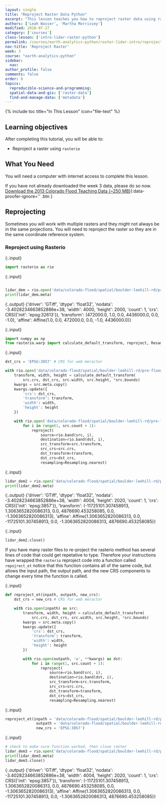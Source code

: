 ```yaml
---
layout: single
title: "Reproject Raster Data Python"
excerpt: "This lesson teaches you how to reproject raster data using rasterio."
authors: ['Leah Wasser', 'Martha Morrissey']
modified: 2018-07-27
category: ['courses']
class-lesson: ['intro-lidar-raster-python']
permalink: /courses/earth-analytics-python/raster-lidar-intro/reproject-raster/
nav-title: 'Reproject Raster'
week: 3
course: "earth-analytics-python"
sidebar:
  nav:
author_profile: false
comments: false
order: 8
topics:
  reproducible-science-and-programming:
  spatial-data-and-gis: ['raster-data']
  find-and-manage-data: ['metadata']
---
```

{% include toc title="In This Lesson" icon="file-text" %}

<div class='notice--success' markdown="1">

## <i class="fa fa-graduation-cap" aria-hidden="true"></i> Learning objectives

After completing this tutorial, you will be able to:

* Reproject a raster using `rasterio`

## <i class="fa fa-check-square-o fa-2" aria-hidden="true"></i> What You Need

You will need a computer with internet access to complete this lesson.

If you have not already downloaded the week 3 data, please do so now.
[<i class="fa fa-download" aria-hidden="true"></i> Download the 2013 Colorado Flood Teaching Data (~250 MB)](https://ndownloader.figshare.com/files/12395030){:data-proofer-ignore='' .btn }

</div>



## Reprojecting 
Sometimes you will work with multiple rasters and they might not always be in the same projections. You will need to reproject the raster so they are in the same coordinate reference system.

### Reproject using Rasterio

{:.input}
```python
import rasterio as rio
```

{:.input}
```python

lidar_dem = rio.open('data/colorado-flood/spatial/boulder-leehill-rd/pre-flood/lidar/pre_DTM.tif')
print(lidar_dem.meta)
```

{:.output}
    {'driver': 'GTiff', 'dtype': 'float32', 'nodata': -3.4028234663852886e+38, 'width': 4000, 'height': 2000, 'count': 1, 'crs': CRS({'init': 'epsg:32613'}), 'transform': (472000.0, 1.0, 0.0, 4436000.0, 0.0, -1.0), 'affine': Affine(1.0, 0.0, 472000.0,
           0.0, -1.0, 4436000.0)}



{:.input}
```python
import numpy as np
from rasterio.warp import calculate_default_transform, reproject, Resampling
```

{:.input}
```python
dst_crs = 'EPSG:3857' # CRS for web meractor 

with rio.open('data/colorado-flood/spatial/boulder-leehill-rd/pre-flood/lidar/pre_DTM.tif') as src:
    transform, width, height = calculate_default_transform(
        src.crs, dst_crs, src.width, src.height, *src.bounds)
    kwargs = src.meta.copy()
    kwargs.update({
        'crs': dst_crs,
        'transform': transform,
        'width': width,
        'height': height
    })

    with rio.open('data/colorado-flood/spatial/boulder-leehill-rd/pre-flood/lidar/pre_DTM_repoject.tif', 'w', **kwargs) as dst:
        for i in range(1, src.count + 1):
            reproject(
                source=rio.band(src, i),
                destination=rio.band(dst, i),
                src_transform=src.transform,
                src_crs=src.crs,
                dst_transform=transform,
                dst_crs=dst_crs,
                resampling=Resampling.nearest)
```

{:.input}
```python
lidar_dem2 = rio.open('data/colorado-flood/spatial/boulder-leehill-rd/pre-flood/lidar/pre_DTM_repoject.tif')
print(lidar_dem2.meta)
```

{:.output}
    {'driver': 'GTiff', 'dtype': 'float32', 'nodata': -3.4028234663852886e+38, 'width': 4004, 'height': 2020, 'count': 1, 'crs': CRS({'init': 'epsg:3857'}), 'transform': (-11725101.307458913, 1.3063652820086313, 0.0, 4876690.453258085, 0.0, -1.3063652820086313), 'affine': Affine(1.3063652820086313, 0.0, -11725101.307458913,
           0.0, -1.3063652820086313, 4876690.453258085)}



{:.input}
```python
lidar_dem2.close()
```

If you have many raster files to re-project the rasterio method has several lines of code that could get repetative to type. Therefore your instructions have wrapped the `rasterio` reproject code into a function called `repojrect_et` notice that this function contains all of the same code, but allows the input path, the output path, and the new CRS components to change every time the function is called.

{:.input}
```python
def reproject_et(inpath, outpath, new_crs):
    dst_crs = new_crs # CRS for web meractor 

    with rio.open(inpath) as src:
        transform, width, height = calculate_default_transform(
            src.crs, dst_crs, src.width, src.height, *src.bounds)
        kwargs = src.meta.copy()
        kwargs.update({
            'crs': dst_crs,
            'transform': transform,
            'width': width,
            'height': height
        })

        with rio.open(outpath, 'w', **kwargs) as dst:
            for i in range(1, src.count + 1):
                reproject(
                    source=rio.band(src, i),
                    destination=rio.band(dst, i),
                    src_transform=src.transform,
                    src_crs=src.crs,
                    dst_transform=transform,
                    dst_crs=dst_crs,
                    resampling=Resampling.nearest)
```

{:.input}
```python
reproject_et(inpath = 'data/colorado-flood/spatial/boulder-leehill-rd/pre-flood/lidar/pre_DTM.tif', 
              outpath = 'data/colorado-flood/spatial/boulder-leehill-rd/pre-flood/lidar/pre_DTM_repoject2.tif', 
              new_crs = 'EPSG:3857')
```

{:.input}
```python
# check to make sure function worked, then close raster
lidar_dem3 = rio.open('data/colorado-flood/spatial/boulder-leehill-rd/pre-flood/lidar/pre_DTM_repoject2.tif')
print(lidar_dem3.meta)
lidar_dem3.close()
```

{:.output}
    {'driver': 'GTiff', 'dtype': 'float32', 'nodata': -3.4028234663852886e+38, 'width': 4004, 'height': 2020, 'count': 1, 'crs': CRS({'init': 'epsg:3857'}), 'transform': (-11725101.307458913, 1.3063652820086313, 0.0, 4876690.453258085, 0.0, -1.3063652820086313), 'affine': Affine(1.3063652820086313, 0.0, -11725101.307458913,
           0.0, -1.3063652820086313, 4876690.453258085)}


